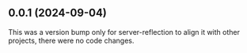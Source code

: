 ## 0.0.1 (2024-09-04)

This was a version bump only for server-reflection to align it with other projects, there were no code changes.